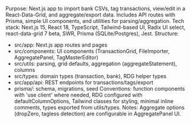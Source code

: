 Purpose: Next.js app to import bank CSVs, tag transactions, view/edit in a React-Data-Grid, and aggregate/export data. Includes API routes with Prisma, simple UI components, and utilities for parsing/aggregation.
Tech stack: Next.js 15, React 18, TypeScript, Tailwind-based UI, Radix UI select, react-data-grid 7 beta, SWR, Prisma (SQLite/Postgres), Jest.
Structure: 
- src/app: Next.js app routes and pages
- src/components: UI components (TransactionGrid, FileImporter, AggregatePanel, TagMasterEditor)
- src/utils: parsing, grid defaults, aggregation (aggregateStatement), columns
- src/types: domain types (transaction, bank), RDG helper types
- src/app/api: REST endpoints for transactions/tags/export
- prisma/: schema, migrations, seed
Conventions: function components with 'use client' where needed, RDG configured with defaultColumnOptions, Tailwind classes for styling, minimal inline comments, types exported from utils/types.
Notes: Aggregate options (dropZero, tagless detection) are configurable in AggregatePanel UI.